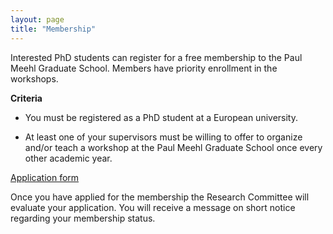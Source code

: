 ```yaml
---
layout: page
title: "Membership"
---
```


Interested PhD students can register for a free membership to the Paul Meehl Graduate School. Members have priority enrollment in the workshops.

**Criteria**

- You must be registered as a PhD student at a European university.

- At least one of your supervisors must be willing to offer to organize and/or teach a workshop at the Paul Meehl Graduate School once every other academic year.

[Application form](https://forms.office.com/Pages/ResponsePage.aspx?id=R_J9zM5gD0qddXBM9g78ZP_Kihp-VglPgWom9gajHXdUMUcwQ1FXS1Q4MVY0M0gwWTVWR0MwU1ZHRS4u)

Once you have applied for the membership the Research Committee will evaluate your application. You will receive a message on short notice regarding your membership status.
